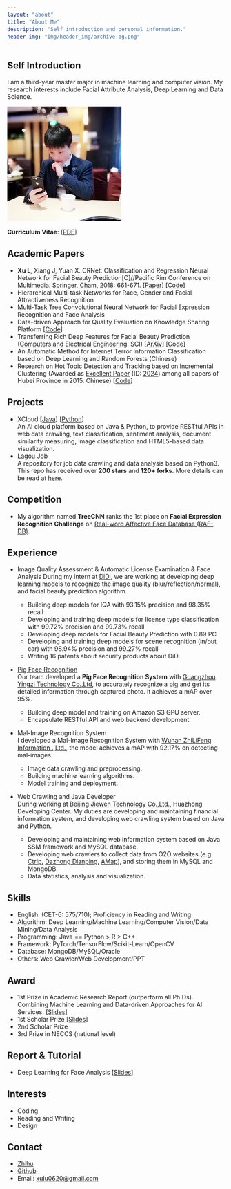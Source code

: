 ```yaml
---
layout: "about"
title: "About Me"
description: "Self introduction and personal information."
header-img: "img/header_img/archive-bg.png"
---
```

## Self Introduction
I am a third-year master major in machine learning and computer vision. My research interests include Facial Attribute Analysis, Deep Learning and Data Science. 

![LucasX](https://raw.githubusercontent.com/lucasxlu/blog/master/source/about/LucasX.jpg)

__Curriculum Vitae__: [[PDF](./CV_LuXu.pdf)] 

## Academic Papers
* **Xu L**, Xiang J, Yuan X. CRNet: Classification and Regression Neural Network for Facial Beauty Prediction[C]//Pacific Rim Conference on Multimedia. Springer, Cham, 2018: 661-671. [[Paper](https://link.springer.com/chapter/10.1007/978-3-030-00764-5_61)] [[Code](https://github.com/lucasxlu/CRNet.git)]
* Hierarchical Multi-task Networks for Race, Gender and Facial Attractiveness Recognition  
* Multi-Task Tree Convolutional Neural Network for Facial Expression Recognition and Face Analysis
* Data-driven Approach for Quality Evaluation on Knowledge Sharing Platform [[Code](https://github.com/lucasxlu/ZhihuDataDriven.git)]    
* Transferring Rich Deep Features for Facial Beauty Prediction ([Computers and Electrical Engineering](https://www.journals.elsevier.com/computers-and-electrical-engineering). SCI) [[ArXiv](https://arxiv.org/abs/1803.07253)] [[Code](https://github.com/lucasxlu/TransFBP.git)]
* An Automatic Method for Internet Terror Information Classification based on Deep Learning and Random Forests (Chinese)
* Research on Hot Topic Detection and Tracking based on Incremental Clustering (Awarded as [Excellent Paper](http://www.hbe.gov.cn/content.php?id=12717) (ID: [2024](http://hbxw.e21.edu.cn/e21sqlimg//file/201512/fff20151224164931_675715070.xls)) among all papers of Hubei Province in 2015. Chinese) [[Code](https://github.com/xuludev/System.git)]  

## Projects
* XCloud [[Java](https://github.com/lucasxlu/CVLH.git)] [[Python](https://github.com/lucasxlu/XCloud.git)]  
  An AI cloud platform based on Java & Python, to provide RESTful APIs in web data crawling, text classification, sentiment analysis, document   similarity measuring, image classification and HTML5-based data visualization.
* [Lagou Job](https://github.com/lucasxlu/LagouJob.git)  
  A repository for job data crawling and data analysis based on Python3. This repo has received over **200 stars** and **120+ forks**. More details can be read at [here](https://www.zhihu.com/question/36132174/answer/94392659).

## Competition
* My algorithm named **TreeCNN** ranks the 1st place on **Facial Expression Recognition Challenge** on [Real-word Affective Face Database (RAF-DB)](http://www.whdeng.cn/raf/model1.html).


## Experience
* Image Quality Assessment & Automatic License Examination & Face Analysis
  During my intern at [DiDi](https://www.didiglobal.com/), we are working at developing deep learning models to recognize the image quality (blur/reflection/normal), and facial beauty prediction algorithm.
  * Building deep models for IQA with 93.15% precision and 98.35% recall
  * Developing and training deep models for license type classification with 99.72% precision and 99.73% recall 
  * Developing deep models for Facial Beauty Prediction with 0.89 PC
  * Developing and training deep models for scene recognition (in/out car) with 98.94% precision and 99.27% recall
  * Writing 16 patents about security products about DiDi


* [Pig Face Recognition](http://gd.people.com.cn/n2/2018/0323/c123932-31374601.html)  
  Our team developed a **Pig Face Recognition System** with [Guangzhou Yingzi Technology Co.,Ltd](http://www.yingzi.com/), to accurately recognize a pig and get its detailed information through captured photo. It achieves a mAP over 95%.   
  * Building deep model and training on Amazon S3 GPU server.
  * Encapsulate RESTful API and web backend development.
  
  
* Mal-Image Recognition System  
  I developed a Mal-Image Recognition System with [Wuhan ZhiLiFeng Information .,Ltd.](http://zlfinfo.com.cn/), the model achieves a mAP with 92.17% on detecting mal-images.  
  * Image data crawling and preprocessing.
  * Building machine learning algorithms.
  * Model training and deployment.


* Web Crawling and Java Developer  
  During working at [Beijing Jiewen Technology Co.,Ltd.](http://www.jiewen.com.cn/), Huazhong Developing Center. My duties are developing and maintaining financial information system, and developing web crawling system based on Java and Python.
  * Developing and maintaining web information system based on Java SSM framework and MySQL database.
  * Developing web crawlers to collect data from O2O websites (e.g. [Ctrip](http://www.ctrip.com/), [Dazhong Dianping](http://www.dianping.com/), [AMap](https://www.amap.com/)), and storing them in MySQL and MongoDB.
  * Data statistics, analysis and visualization.

## Skills
* English: (CET-6: 575/710); Proficiency in Reading and Writing    
* Algorithm: Deep Learning/Machine Learning/Computer Vision/Data Mining/Data Analysis    
* Programming: Java == Python > R > C++  
* Framework: PyTorch/TensorFlow/Scikit-Learn/OpenCV  
* Database: MongoDB/MySQL/Oracle  
* Others: Web Crawler/Web Development/PPT

## Award
* 1st Prize in Academic Research Report (outperform all Ph.Ds). Combining Machine Learning and Data-driven Approaches for AI Services. [[Slides](./Presentation.pdf)]
* 1st Scholar Prize [[Slides](./Research_Overview.pdf)]
* 2nd Scholar Prize  
* 3rd Prize in NECCS (national level)  

## Report & Tutorial
* Deep Learning for Face Analysis [[Slides](./DL_for_Face_Analysis.pdf)]

## Interests
* Coding  
* Reading and Writing  
* Design 


## Contact
* [Zhihu](https://www.zhihu.com/people/xulu-0620/activities)
* [Github](https://github.com/lucasxlu)  
* Email: xulu0620@gmail.com